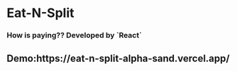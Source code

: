 <h1> Eat-N-Split </h1>
<h3> How is paying?? Developed by `React`</h3>
<h2>Demo:https://eat-n-split-alpha-sand.vercel.app/</h2>
